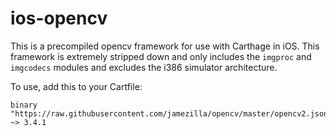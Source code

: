 # ios-opencv

This is a precompiled opencv framework for use with Carthage in iOS. This framework is extremely stripped down and only includes the `imgproc` and `imgcodecs` modules and excludes the i386 simulator architecture.

To use, add this to your Cartfile:
```
binary "https://raw.githubusercontent.com/jamezilla/opencv/master/opencv2.json" ~> 3.4.1
```
